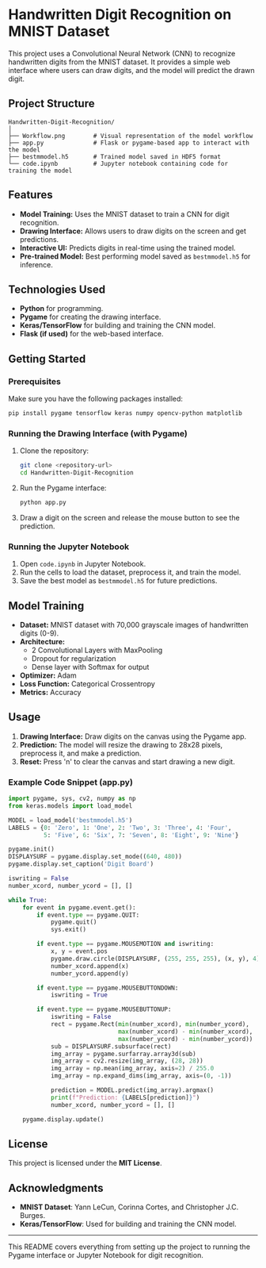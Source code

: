# Handwritten Digit Recognition on MNIST Dataset

This project uses a Convolutional Neural Network (CNN) to recognize handwritten digits from the MNIST dataset. It provides a simple web interface where users can draw digits, and the model will predict the drawn digit.

## Project Structure
```
Handwritten-Digit-Recognition/
│
├── Workflow.png        # Visual representation of the model workflow
├── app.py              # Flask or pygame-based app to interact with the model
├── bestmmodel.h5       # Trained model saved in HDF5 format
└── code.ipynb          # Jupyter notebook containing code for training the model
```

## Features
- **Model Training:** Uses the MNIST dataset to train a CNN for digit recognition.
- **Drawing Interface:** Allows users to draw digits on the screen and get predictions.
- **Interactive UI:** Predicts digits in real-time using the trained model.
- **Pre-trained Model:** Best performing model saved as `bestmmodel.h5` for inference.

## Technologies Used
- **Python** for programming.
- **Pygame** for creating the drawing interface.
- **Keras/TensorFlow** for building and training the CNN model.
- **Flask (if used)** for the web-based interface.

## Getting Started

### Prerequisites
Make sure you have the following packages installed:
```bash
pip install pygame tensorflow keras numpy opencv-python matplotlib
```

### Running the Drawing Interface (with Pygame)
1. Clone the repository:
   ```bash
   git clone <repository-url>
   cd Handwritten-Digit-Recognition
   ```

2. Run the Pygame interface:
   ```bash
   python app.py
   ```

3. Draw a digit on the screen and release the mouse button to see the prediction.

### Running the Jupyter Notebook
1. Open `code.ipynb` in Jupyter Notebook.
2. Run the cells to load the dataset, preprocess it, and train the model.
3. Save the best model as `bestmmodel.h5` for future predictions.

## Model Training

- **Dataset:** MNIST dataset with 70,000 grayscale images of handwritten digits (0-9).
- **Architecture:**
  - 2 Convolutional Layers with MaxPooling
  - Dropout for regularization
  - Dense layer with Softmax for output
- **Optimizer:** Adam  
- **Loss Function:** Categorical Crossentropy  
- **Metrics:** Accuracy

## Usage

1. **Drawing Interface:** Draw digits on the canvas using the Pygame app.
2. **Prediction:** The model will resize the drawing to 28x28 pixels, preprocess it, and make a prediction.
3. **Reset:** Press 'n' to clear the canvas and start drawing a new digit.

### Example Code Snippet (app.py)
```python
import pygame, sys, cv2, numpy as np
from keras.models import load_model

MODEL = load_model('bestmmodel.h5')
LABELS = {0: 'Zero', 1: 'One', 2: 'Two', 3: 'Three', 4: 'Four',
          5: 'Five', 6: 'Six', 7: 'Seven', 8: 'Eight', 9: 'Nine'}

pygame.init()
DISPLAYSURF = pygame.display.set_mode((640, 480))
pygame.display.set_caption('Digit Board')

iswriting = False
number_xcord, number_ycord = [], []

while True:
    for event in pygame.event.get():
        if event.type == pygame.QUIT:
            pygame.quit()
            sys.exit()

        if event.type == pygame.MOUSEMOTION and iswriting:
            x, y = event.pos
            pygame.draw.circle(DISPLAYSURF, (255, 255, 255), (x, y), 4)
            number_xcord.append(x)
            number_ycord.append(y)

        if event.type == pygame.MOUSEBUTTONDOWN:
            iswriting = True

        if event.type == pygame.MOUSEBUTTONUP:
            iswriting = False
            rect = pygame.Rect(min(number_xcord), min(number_ycord),
                               max(number_xcord) - min(number_xcord),
                               max(number_ycord) - min(number_ycord))
            sub = DISPLAYSURF.subsurface(rect)
            img_array = pygame.surfarray.array3d(sub)
            img_array = cv2.resize(img_array, (28, 28))
            img_array = np.mean(img_array, axis=2) / 255.0
            img_array = np.expand_dims(img_array, axis=(0, -1))

            prediction = MODEL.predict(img_array).argmax()
            print(f"Prediction: {LABELS[prediction]}")
            number_xcord, number_ycord = [], []

    pygame.display.update()
```

## License
This project is licensed under the **MIT License**.

## Acknowledgments
- **MNIST Dataset**: Yann LeCun, Corinna Cortes, and Christopher J.C. Burges.
- **Keras/TensorFlow**: Used for building and training the CNN model.

---

This README covers everything from setting up the project to running the Pygame interface or Jupyter Notebook for digit recognition.
